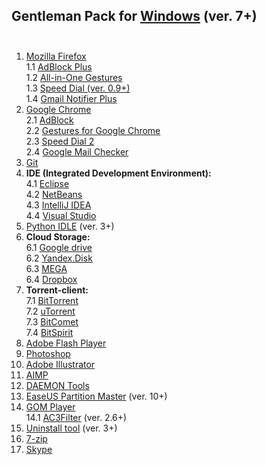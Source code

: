 ## Gentleman Pack for <a href="http://windows.microsoft.com/en-us/windows/downloads">Windows</a> (ver. 7+) <br><br>

1. <a href="https://www.mozilla.org/firefox/new/?scene=2#download-fx">Mozilla Firefox</a><br>
  1.1 <a href="https://addons.mozilla.org/ru/firefox/addon/adblock-plus/?src=search">AdBlock Plus</a><br>
  1.2 <a href="https://addons.mozilla.org/ru/firefox/addon/all-in-one-gestures/?src=search">All-in-One Gestures</a><br>
  1.3 <a href="https://addons.mozilla.org/ru/firefox/addon/speed-dial/?src=search">Speed Dial (ver. 0.9+)</a><br>
  1.4 <a href="https://addons.mozilla.org/ru/firefox/addon/fastest-notifier-for-gmail/?src=search">Gmail Notifier Plus</a><br>
2. <a href="http://www.google.com.ua/intl/us/chrome/browser/desktop/index.html">Google Chrome</a><br>
  2.1 <a href="https://chrome.google.com/webstore/detail/adblock/gighmmpiobklfepjocnamgkkbiglidom?hl=en">AdBlock</a><br>
  2.2 <a href="https://chrome.google.com/webstore/detail/gestures-for-google-chrom/jpkfjicglakibpenojifdiepckckakgk?hl=en">Gestures for Google Chrome</a><br>
  2.3 <a href="https://chrome.google.com/webstore/detail/speed-dial-2/jpfpebmajhhopeonhlcgidhclcccjcik?hl=en">Speed Dial 2</a><br>
  2.4 <a href="https://chrome.google.com/webstore/detail/google-mail-checker/mihcahmgecmbnbcchbopgniflfhgnkff?hl=en">Google Mail Checker</a><br>
3. <a href="http://git-scm.com/">Git</a><br>
4. <strong>IDE (Integrated Development Environment):</strong><br>
  4.1 <a href="https://www.eclipse.org/downloads/">Eclipse</a><br>
  4.2 <a href="https://netbeans.org/downloads/">NetBeans</a><br>
  4.3 <a href="https://www.jetbrains.com/idea/download/">IntelliJ IDEA</a><br>
  4.4 <a href="https://www.visualstudio.com/en-us/downloads/download-visual-studio-vs.aspx">Visual Studio</a><br>
5. <a href="https://www.python.org/downloads/">Python IDLE</a> (ver. 3+)<br>
6. <strong>Cloud Storage:</strong><br>
  6.1 <a href="https://www.google.com/intl/en/drive/download/">Google drive</a><br>
  6.2 <a href="https://disk.yandex.ua/?ncrnd=4997">Yandex.Disk</a><br>
  6.3 <a href="https://mega.co.nz/#sync">MEGA</a><br>
  6.4 <a href="https://www.dropbox.com/downloading">Dropbox</a><br>
7. <strong>Torrent-client:</strong><br>
  7.1 <a href="http://www.bittorrent.com/">BitTorrent</a><br>
  7.2 <a href="http://www.utorrent.com/intl/ru/downloads/win">uTorrent</a><br>
  7.3 <a href="http://www.bitcomet.com/">BitComet</a><br>
  7.4 <a href="http://www.bitspirit.cc/en/">BitSpirit</a><br>
8. <a href="https://get.adobe.com/ru/flashplayer/">Adobe Flash Player</a><br>
9. <a href="http://www.adobe.com/uk/products/photoshop.html">Photoshop</a><br>
10. <a href="http://www.adobe.com/uk/products/illustrator.html">Adobe Illustrator</a><br>
11. <a href="http://www.aimp.ru/index.php?do=download">AIMP</a><br>
12. <a href="http://www.daemon-tools.cc/downloads">DAEMON Tools</a><br>
13. <a href="http://www.partition-tool.com/download.htm">EaseUS Partition Master</a> (ver. 10+)<br>
14. <a href="http://player.gomlab.com/eng/download/">GOM Player</a><br>
  14.1 <a href="http://www.ac3filter.net/wiki/Download_AC3Filter">AC3Filter</a> (ver. 2.6+)<br>
15. <a href="http://www.crystalidea.com/ru/download">Uninstall tool</a> (ver. 3+)<br>
16. <a href="http://www.7-zip.org/download.html">7-zip</a><br>
17.  <a href="http://www.skype.com/en/download-skype/skype-for-computer/">Skype</a><br>
